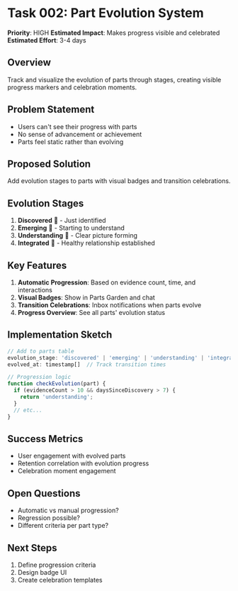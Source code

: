 # Task 002: Part Evolution System

**Priority**: HIGH
**Estimated Impact**: Makes progress visible and celebrated
**Estimated Effort**: 3-4 days

## Overview

Track and visualize the evolution of parts through stages, creating visible progress markers and celebration moments.

## Problem Statement

- Users can't see their progress with parts
- No sense of advancement or achievement
- Parts feel static rather than evolving

## Proposed Solution

Add evolution stages to parts with visual badges and transition celebrations.

## Evolution Stages

1. **Discovered** 🥚 - Just identified
2. **Emerging** 🐣 - Starting to understand
3. **Understanding** 🐥 - Clear picture forming
4. **Integrated** 🦅 - Healthy relationship established

## Key Features

1. **Automatic Progression**: Based on evidence count, time, and interactions
2. **Visual Badges**: Show in Parts Garden and chat
3. **Transition Celebrations**: Inbox notifications when parts evolve
4. **Progress Overview**: See all parts' evolution status

## Implementation Sketch

```typescript
// Add to parts table
evolution_stage: 'discovered' | 'emerging' | 'understanding' | 'integrated'
evolved_at: timestamp[]  // Track transition times

// Progression logic
function checkEvolution(part) {
  if (evidenceCount > 10 && daysSinceDiscovery > 7) {
    return 'understanding';
  }
  // etc...
}
```

## Success Metrics

- User engagement with evolved parts
- Retention correlation with evolution progress
- Celebration moment engagement

## Open Questions

- Automatic vs manual progression?
- Regression possible?
- Different criteria per part type?

## Next Steps

1. Define progression criteria
2. Design badge UI
3. Create celebration templates
